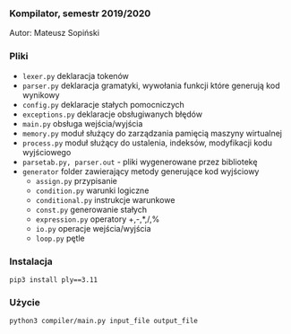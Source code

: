 ### Kompilator, semestr 2019/2020
Autor: Mateusz Sopiński

### Pliki
- `lexer.py` deklaracja tokenów
- `parser.py` deklaracja gramatyki, wywołania funkcji które generują kod wynikowy
- `config.py` deklaracje stałych pomocniczych
- `exceptions.py` deklaracje obsługiwanych błędów
- `main.py` obsługa wejścia/wyjścia
- `memory.py` moduł służący do zarządzania pamięcią maszyny wirtualnej
- `process.py` moduł służący do ustalenia, indeksów, modyfikacji kodu wyjściowego
- `parsetab.py, parser.out` - pliki wygenerowane przez bibliotekę
- `generator` folder zawierający metody generujące kod wyjściowy
    - `assign.py` przypisanie
    - `condition.py` warunki logiczne
    - `conditional.py` instrukcje warunkowe
    - `const.py` generowanie stałych
    - `expression.py` operatory +,-,*,/,%
    - `io.py` operacje wejścia/wyjścia
    - `loop.py` pętle

### Instalacja
`pip3 install ply==3.11`

### Użycie
`python3 compiler/main.py input_file output_file`
